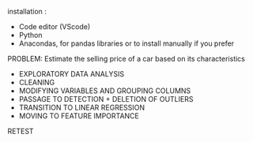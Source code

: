 installation :

- Code editor (VScode)
- Python
- Anacondas, for pandas libraries or to install manually if you prefer

PROBLEM: Estimate the selling price of a car based on its characteristics

- EXPLORATORY DATA ANALYSIS
- CLEANING
- MODIFYING VARIABLES AND GROUPING COLUMNS
- PASSAGE TO DETECTION + DELETION OF OUTLIERS
- TRANSITION TO LINEAR REGRESSION
- MOVING TO FEATURE IMPORTANCE


RETEST